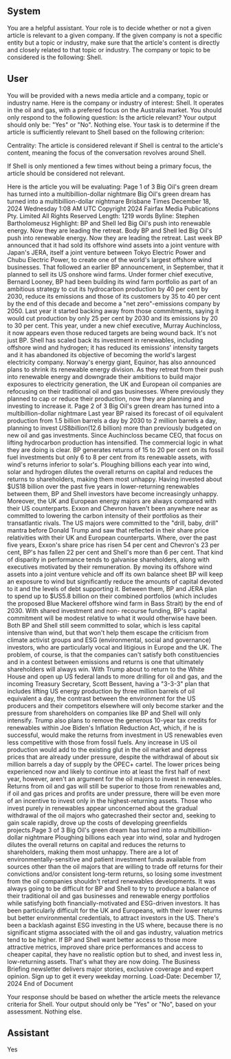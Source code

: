 ## System

You are a helpful assistant. Your role is to decide whether or not a given article is relevant to a given company. If the given company is not a specific entity but a topic or industry, make sure that the article's content is directly and closely related to that topic or industry. The company or topic to be considered is the following: Shell.

## User


You will be provided with a news media article and a company, topic or industry name. Here is the company or industry of interest: Shell. It operates in the oil and gas, with a prefered focus on the Australia market. You should only respond to the following question: Is the article relevant? Your output should only be: "Yes" or "No". Nothing else. Your task is to determine if the article is sufficiently relevant to Shell based on the following criterion:

Centrality: The article is considered relevant if Shell is central to the article's content, meaning the focus of the conversation revolves around Shell.

If Shell is only mentioned a few times without being a primary focus, the article should be considered not relevant.

Here is the article you will be evaluating: Page 1 of 3
Big Oil's green dream has turned into a multibillion-dollar nightmare
Big Oil's green dream has turned into a multibillion-dollar nightmare
Brisbane Times
December 18, 2024 Wednesday 1:08 AM UTC
Copyright 2024 Fairfax Media Publications Pty. Limited All Rights Reserved
Length: 1219 words
Byline: Stephen Bartholomeusz
Highlight: BP and Shell led Big Oil's push into renewable energy. Now they are leading the retreat.
Body
BP and Shell led Big Oil's push into renewable energy. Now they are leading the retreat.
Last week BP announced that it had sold its offshore wind assets into a joint venture with Japan's JERA, itself a 
joint venture between Tokyo Electric Power and Chubu Electric Power, to create one of the world's largest offshore 
wind businesses.
That followed an earlier BP announcement, in September, that it planned to sell its US onshore wind farms.
Under former chief executive, Bernard Looney, BP had been building its wind farm portfolio as part of an ambitious 
strategy to cut its hydrocarbon production by 40 per cent by 2030, reduce its emissions and those of its customers 
by 35 to 40 per cent by the end of this decade and become a "net zero"-emissions company by 2050.
Last year it started backing away from those commitments, saying it would cut production by only 25 per cent by 
2030 and its emissions by 20 to 30 per cent.
This year, under a new chief executive, Murray Auchincloss, it now appears even those reduced targets are being 
wound back.
It's not just BP.
Shell has scaled back its investment in renewables, including offshore wind and hydrogen; it has reduced its 
emissions' intensity targets and it has abandoned its objective of becoming the world's largest electricity company. 
Norway's energy giant, Equinor, has also announced plans to shrink its renewable energy division.
As they retreat from their push into renewable energy and downgrade their ambitions to build major exposures to 
electricity generation, the UK and European oil companies are refocusing on their traditional oil and gas 
businesses.
Where previously they planned to cap or reduce their production, now they are planning and investing to increase it.
Page 2 of 3
Big Oil's green dream has turned into a multibillion-dollar nightmare
Last year BP raised its forecast of oil equivalent production from 1.5 billion barrels a day by 2030 to 2 million barrels 
a day, planning to invest $US8 billion ($12.6 billion) more than previously budgeted on new oil and gas investments. 
Since Auchincloss became CEO, that focus on lifting hydrocarbon production has intensified.
The commercial logic in what they are doing is clear. BP generates returns of 15 to 20 per cent on its fossil fuel 
investments but only 6 to 8 per cent from its renewable assets, with wind's returns inferior to solar's.
Ploughing billions each year into wind, solar and hydrogen dilutes the overall returns on capital and reduces the 
returns to shareholders, making them most unhappy. Having invested about $US18 billion over the past five years 
in lower-returning renewables between them, BP and Shell investors have become increasingly unhappy.
Moreover, the UK and European energy majors are always compared with their US counterparts.
Exxon and Chevron haven't been anywhere near as committed to lowering the carbon intensity of their portfolios as 
their transatlantic rivals. The US majors were committed to the "drill, baby, drill" mantra before Donald Trump and 
saw that reflected in their share price relativities with their UK and European counterparts.
Where, over the past five years, Exxon's share price has risen 54 per cent and Chevron's 23 per cent, BP's has 
fallen 22 per cent and Shell's more than 6 per cent. That kind of disparity in performance tends to galvanise 
shareholders, along with executives motivated by their remuneration.
By moving its offshore wind assets into a joint venture vehicle and off its own balance sheet BP will keep an 
exposure to wind but significantly reduce the amounts of capital devoted to it and the levels of debt supporting it.
Between them, BP and JERA plan to spend up to $US5.8 billion on their combined portfolios (which includes the 
proposed Blue Mackerel offshore wind farm in Bass Strait) by the end of 2030. With shared investment and non-
recourse funding, BP's capital commitment will be modest relative to what it would otherwise have been.
Both BP and Shell still seem committed to solar, which is less capital intensive than wind, but that won't help them 
escape the criticism from climate activist groups and ESG (environmental, social and governance) investors, who 
are particularly vocal and litigious in Europe and the UK.
The problem, of course, is that the companies can't satisfy both constituencies and in a contest between emissions 
and returns is one that ultimately shareholders will always win.
With Trump about to return to the White House and open up US federal lands to more drilling for oil and gas, and 
the incoming Treasury Secretary, Scott Bessent, having a "3-3-3" plan that includes lifting US energy production by 
three million barrels of oil equivalent a day, the contrast between the environment for the US producers and their 
competitors elsewhere will only become starker and the pressure from shareholders on companies like BP and 
Shell will only intensify.
Trump also plans to remove the generous 10-year tax credits for renewables within Joe Biden's Inflation Reduction 
Act, which, if he is successful, would make the returns from investment in US renewables even less competitive 
with those from fossil fuels.
Any increase in US oil production would add to the existing glut in the oil market and depress prices that are already 
under pressure, despite the withdrawal of about six million barrels a day of supply by the OPEC+ cartel.
The lower prices being experienced now and likely to continue into at least the first half of next year, however, 
aren't an argument for the oil majors to invest in renewables.
Returns from oil and gas will still be superior to those from renewables and, if oil and gas prices and profits are 
under pressure, there will be even more of an incentive to invest only in the highest-returning assets.
Those who invest purely in renewables appear unconcerned about the gradual withdrawal of the oil majors who 
gatecrashed their sector and, seeking to gain scale rapidly, drove up the costs of developing greenfields projects.Page 3 of 3
Big Oil's green dream has turned into a multibillion-dollar nightmare
Ploughing billions each year into wind, solar and hydrogen dilutes the overall returns on capital and reduces the 
returns to shareholders, making them most unhappy.
There are a lot of environmentally-sensitive and patient investment funds available from sources other than the oil 
majors that are willing to trade off returns for their convictions and/or consistent long-term returns, so losing some 
investment from the oil companies shouldn't retard renewables developments.
It was always going to be difficult for BP and Shell to try to produce a balance of their traditional oil and gas 
businesses and renewable energy portfolios while satisfying both financially-motivated and ESG-driven investors.
It has been particularly difficult for the UK and Europeans, with their lower returns but better environmental 
credentials, to attract investors in the US. There's been a backlash against ESG investing in the US where, 
because there is no significant stigma associated with the oil and gas industry, valuation metrics tend to be higher.
If BP and Shell want better access to those more attractive metrics, improved share price performances and 
access to cheaper capital, they have no realistic option but to shed, and invest less in, low-returning assets. That's 
what they are now doing.
The Business Briefing newsletter delivers major stories, exclusive coverage and expert opinion. Sign up to 
get it every weekday morning.
Load-Date: December 17, 2024
End of Document

Your response should be based on whether the article meets the relevance criteria for Shell.
Your output should only be "Yes" or "No", based on your assessment. Nothing else.
            

## Assistant

Yes

